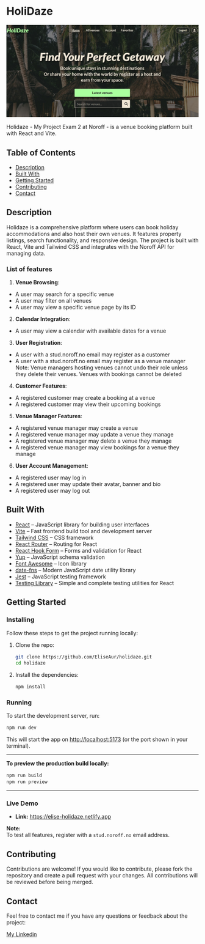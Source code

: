 # HoliDaze

![Holidaze Screenshot](./src/images/holidaze-home-readme.jpg)

Holidaze - My Project Exam 2 at Noroff - is a venue booking platform built with React and Vite.

## Table of Contents

- [Description](#description)
- [Built With](#built-with)
- [Getting Started](#getting-started)
- [Contributing](#contributing)
- [Contact](#contact)

## Description

Holidaze is a comprehensive platform where users can book holiday accommodations and also host their own venues. It features property listings, search functionality, and responsive design. The project is built with React, Vite and Tailwind CSS and integrates with the Noroff API for managing data.

### List of features

1. **Venue Browsing**:

- A user may search for a specific venue
- A user may filter on all venues
- A user may view a specific venue page by its ID

2. **Calendar Integration**:

- A user may view a calendar with available dates for a venue

3. **User Registration**:

- A user with a stud.noroff.no email may register as a customer
- A user with a stud.noroff.no email may register as a venue manager
  Note: Venue managers hosting venues cannot undo their role unless they delete their venues. Venues with bookings cannot be deleted

4. **Customer Features**:

- A registered customer may create a booking at a venue
- A registered customer may view their upcoming bookings

5. **Venue Manager Features**:

- A registered venue manager may create a venue 
- A registered venue manager may update a venue they manage
- A registered venue manager may delete a venue they manage
- A registered venue manager may view bookings for a venue they manage

6. **User Account Management**:

- A registered user may log in
- A registered user may update their avatar, banner and bio
- A registered user may log out

## Built With

- [React](https://react.dev/) – JavaScript library for building user interfaces
- [Vite](https://vitejs.dev/) – Fast frontend build tool and development server
- [Tailwind CSS](https://tailwindcss.com/) – CSS framework
- [React Router](https://reactrouter.com/) – Routing for React
- [React Hook Form](https://react-hook-form.com/) – Forms and validation for React
- [Yup](https://www.npmjs.com/package/yup) – JavaScript schema validation
- [Font Awesome](https://fontawesome.com/) – Icon library
- [date-fns](https://date-fns.org/) – Modern JavaScript date utility library
- [Jest](https://jestjs.io/) – JavaScript testing framework
- [Testing Library](https://testing-library.com/docs/react-testing-library/intro/) – Simple and complete testing utilities for React

## Getting Started

### Installing

Follow these steps to get the project running locally:

1. Clone the repo:

   ```bash
   git clone https://github.com/EliseAur/holidaze.git
   cd holidaze
   ```

2. Install the dependencies:

   ```bash
   npm install
   ```

### Running

To start the development server, run:

```bash
npm run dev
```

This will start the app on [http://localhost:5173](http://localhost:5173) (or the port shown in your terminal).

---

**To preview the production build locally:**

```bash
npm run build
npm run preview
```
---

### Live Demo

- **Link:** https://elise-holidaze.netlify.app

**Note:**  
To test all features, register with a `stud.noroff.no` email address.


## Contributing

Contributions are welcome! If you would like to contribute, please fork the repository and create a pull request with your changes. All contributions will be reviewed before being merged.

## Contact

Feel free to contact me if you have any questions or feedback about the project:

[My Linkedin](https://www.linkedin.com/in/elise-aurtande/)













